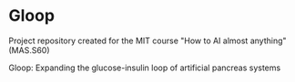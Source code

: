 # Gloop

Project repository created for the MIT course "How to AI almost anything" (MAS.S60)

Gloop: Expanding the glucose-insulin loop of artificial pancreas systems
